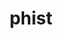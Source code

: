 ---
title: "phist"
layout: cache
categories: [package, v0.22.0]
meta: {"versions": ["1.12.0"], "compilers": ["gcc@=11.4.0", "oneapi@=2024.0.0"], "oss": ["ubuntu22.04"], "platforms": ["linux"], "targets": ["neoverse_v1", "neoverse_v2", "x86_64_v3"], "stacks": ["e4s", "e4s-neoverse-v2", "e4s-neoverse_v1", "e4s-oneapi", "root"], "num_specs": 4, "num_specs_by_stack": {"e4s-neoverse_v1": 1, "root": 4, "e4s-neoverse-v2": 1, "e4s": 1, "e4s-oneapi": 1}}
spec_details: [{"hash": "mqli7mnwnthpg2gsusqjc6zt4u3t76qq", "compiler": "gcc@=11.4.0", "versions": ["1.12.0"], "os": "ubuntu22.04", "platform": "linux", "target": "neoverse_v1", "variants": ["build_system=cmake", "build_type=Release", "+fortran", "generator=make", "+host", "+int64", "~ipo", "kernel_lib=builtin", "+mpi", "+openmp", "outlev=2", "~parmetis", "patches=17d47a9,1fc9ac6", "+scamac", "+shared", "~trilinos"], "stacks": ["e4s-neoverse_v1", "root"], "size": "-", "tarball": "https://binaries.spack.io/releases/v0.22.0/build_cache/linux-ubuntu22.04-neoverse_v1/gcc-11.4.0/phist-1.12.0/linux-ubuntu22.04-neoverse_v1-gcc-11.4.0-phist-1.12.0-mqli7mnwnthpg2gsusqjc6zt4u3t76qq.spack"}, {"hash": "4vcnopxfmuh6ism6ik4u5mkbiritb6iu", "compiler": "gcc@=11.4.0", "versions": ["1.12.0"], "os": "ubuntu22.04", "platform": "linux", "target": "neoverse_v2", "variants": ["build_system=cmake", "build_type=Release", "+fortran", "generator=make", "+host", "+int64", "~ipo", "kernel_lib=builtin", "+mpi", "+openmp", "outlev=2", "~parmetis", "patches=17d47a9,1fc9ac6", "+scamac", "+shared", "~trilinos"], "stacks": ["e4s-neoverse-v2", "root"], "size": "-", "tarball": "https://binaries.spack.io/releases/v0.22.0/build_cache/linux-ubuntu22.04-neoverse_v2/gcc-11.4.0/phist-1.12.0/linux-ubuntu22.04-neoverse_v2-gcc-11.4.0-phist-1.12.0-4vcnopxfmuh6ism6ik4u5mkbiritb6iu.spack"}, {"hash": "3nekci5sahvs3voihbpdpfnmkio6hjdo", "compiler": "gcc@=11.4.0", "versions": ["1.12.0"], "os": "ubuntu22.04", "platform": "linux", "target": "x86_64_v3", "variants": ["build_system=cmake", "build_type=Release", "+fortran", "generator=make", "+host", "+int64", "~ipo", "kernel_lib=builtin", "+mpi", "+openmp", "outlev=2", "~parmetis", "patches=17d47a9,1fc9ac6", "+scamac", "+shared", "~trilinos"], "stacks": ["e4s", "root"], "size": "-", "tarball": "https://binaries.spack.io/releases/v0.22.0/build_cache/linux-ubuntu22.04-x86_64_v3/gcc-11.4.0/phist-1.12.0/linux-ubuntu22.04-x86_64_v3-gcc-11.4.0-phist-1.12.0-3nekci5sahvs3voihbpdpfnmkio6hjdo.spack"}, {"hash": "zoaqmzkogiv4pkwundmuyao2ccrm3plx", "compiler": "oneapi@=2024.0.0", "versions": ["1.12.0"], "os": "ubuntu22.04", "platform": "linux", "target": "x86_64_v3", "variants": ["build_system=cmake", "build_type=Release", "+fortran", "generator=make", "+host", "+int64", "~ipo", "kernel_lib=builtin", "+mpi", "+openmp", "outlev=2", "~parmetis", "patches=17d47a9,1fc9ac6", "+scamac", "+shared", "~trilinos"], "stacks": ["e4s-oneapi", "root"], "size": "-", "tarball": "https://binaries.spack.io/releases/v0.22.0/build_cache/linux-ubuntu22.04-x86_64_v3/oneapi-2024.0.0/phist-1.12.0/linux-ubuntu22.04-x86_64_v3-oneapi-2024.0.0-phist-1.12.0-zoaqmzkogiv4pkwundmuyao2ccrm3plx.spack"}]
---